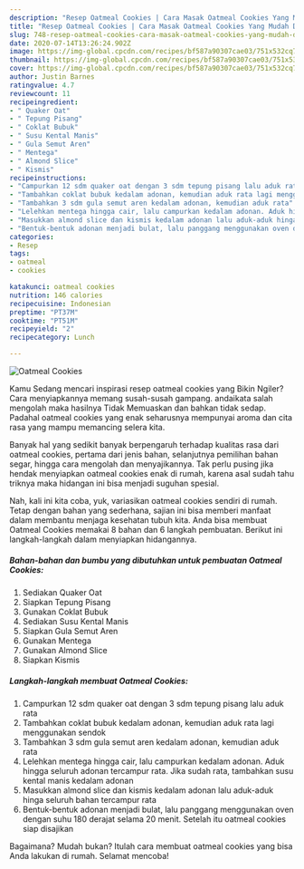 ```yaml
---
description: "Resep Oatmeal Cookies | Cara Masak Oatmeal Cookies Yang Mudah Dan Praktis"
title: "Resep Oatmeal Cookies | Cara Masak Oatmeal Cookies Yang Mudah Dan Praktis"
slug: 748-resep-oatmeal-cookies-cara-masak-oatmeal-cookies-yang-mudah-dan-praktis
date: 2020-07-14T13:26:24.902Z
image: https://img-global.cpcdn.com/recipes/bf587a90307cae03/751x532cq70/oatmeal-cookies-foto-resep-utama.jpg
thumbnail: https://img-global.cpcdn.com/recipes/bf587a90307cae03/751x532cq70/oatmeal-cookies-foto-resep-utama.jpg
cover: https://img-global.cpcdn.com/recipes/bf587a90307cae03/751x532cq70/oatmeal-cookies-foto-resep-utama.jpg
author: Justin Barnes
ratingvalue: 4.7
reviewcount: 11
recipeingredient:
- " Quaker Oat"
- " Tepung Pisang"
- " Coklat Bubuk"
- " Susu Kental Manis"
- " Gula Semut Aren"
- " Mentega"
- " Almond Slice"
- " Kismis"
recipeinstructions:
- "Campurkan 12 sdm quaker oat dengan 3 sdm tepung pisang lalu aduk rata"
- "Tambahkan coklat bubuk kedalam adonan, kemudian aduk rata lagi menggunakan sendok"
- "Tambahkan 3 sdm gula semut aren kedalam adonan, kemudian aduk rata"
- "Lelehkan mentega hingga cair, lalu campurkan kedalam adonan. Aduk hingga seluruh adonan tercampur rata. Jika sudah rata, tambahkan susu kental manis kedalam adonan"
- "Masukkan almond slice dan kismis kedalam adonan lalu aduk-aduk hinga seluruh bahan tercampur rata"
- "Bentuk-bentuk adonan menjadi bulat, lalu panggang menggunakan oven dengan suhu 180 derajat selama 20 menit. Setelah itu oatmeal cookies siap disajikan"
categories:
- Resep
tags:
- oatmeal
- cookies

katakunci: oatmeal cookies 
nutrition: 146 calories
recipecuisine: Indonesian
preptime: "PT37M"
cooktime: "PT51M"
recipeyield: "2"
recipecategory: Lunch

---
```



![Oatmeal Cookies](https://img-global.cpcdn.com/recipes/bf587a90307cae03/751x532cq70/oatmeal-cookies-foto-resep-utama.jpg)

Kamu Sedang mencari inspirasi resep oatmeal cookies yang Bikin Ngiler? Cara menyiapkannya memang susah-susah gampang. andaikata salah mengolah maka hasilnya Tidak Memuaskan dan bahkan tidak sedap. Padahal oatmeal cookies yang enak seharusnya mempunyai aroma dan cita rasa yang mampu memancing selera kita.

Banyak hal yang sedikit banyak berpengaruh terhadap kualitas rasa dari oatmeal cookies, pertama dari jenis bahan, selanjutnya pemilihan bahan segar, hingga cara mengolah dan menyajikannya. Tak perlu pusing jika hendak menyiapkan oatmeal cookies enak di rumah, karena asal sudah tahu triknya maka hidangan ini bisa menjadi suguhan spesial.




Nah, kali ini kita coba, yuk, variasikan oatmeal cookies sendiri di rumah. Tetap dengan bahan yang sederhana, sajian ini bisa memberi manfaat dalam membantu menjaga kesehatan tubuh kita. Anda bisa membuat Oatmeal Cookies memakai 8 bahan dan 6 langkah pembuatan. Berikut ini langkah-langkah dalam menyiapkan hidangannya.

<!--inarticleads1-->

##### Bahan-bahan dan bumbu yang dibutuhkan untuk pembuatan Oatmeal Cookies:

1. Sediakan  Quaker Oat
1. Siapkan  Tepung Pisang
1. Gunakan  Coklat Bubuk
1. Sediakan  Susu Kental Manis
1. Siapkan  Gula Semut Aren
1. Gunakan  Mentega
1. Gunakan  Almond Slice
1. Siapkan  Kismis




<!--inarticleads2-->

##### Langkah-langkah membuat Oatmeal Cookies:

1. Campurkan 12 sdm quaker oat dengan 3 sdm tepung pisang lalu aduk rata
1. Tambahkan coklat bubuk kedalam adonan, kemudian aduk rata lagi menggunakan sendok
1. Tambahkan 3 sdm gula semut aren kedalam adonan, kemudian aduk rata
1. Lelehkan mentega hingga cair, lalu campurkan kedalam adonan. Aduk hingga seluruh adonan tercampur rata. Jika sudah rata, tambahkan susu kental manis kedalam adonan
1. Masukkan almond slice dan kismis kedalam adonan lalu aduk-aduk hinga seluruh bahan tercampur rata
1. Bentuk-bentuk adonan menjadi bulat, lalu panggang menggunakan oven dengan suhu 180 derajat selama 20 menit. Setelah itu oatmeal cookies siap disajikan




Bagaimana? Mudah bukan? Itulah cara membuat oatmeal cookies yang bisa Anda lakukan di rumah. Selamat mencoba!
